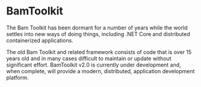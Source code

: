 # BamToolkit

The Bam Toolkit has been dormant for a number of years while the world settles into new ways of doing things, including .NET Core and distributed containerized applications.

The old Bam Toolkit and related framework consists of code that is over 15 years old and in many cases difficult to maintain or update without significant effort.  BamToolkit v2.0 is currently under development and, when complete, will provide a modern, distributed, application development platform.
